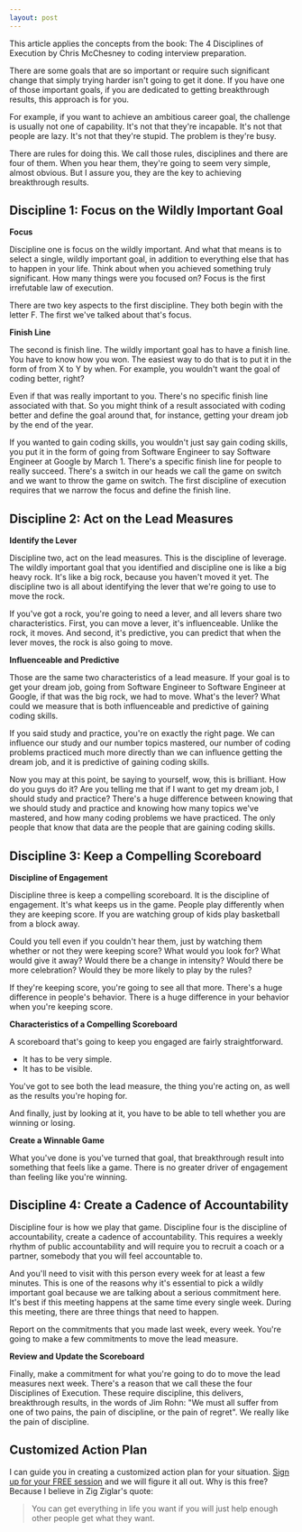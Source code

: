 ```yaml
---
layout: post
---
```


This article applies the concepts from the book: The 4 Disciplines of Execution by Chris McChesney to coding interview preparation.

There are some goals that are so important or require such significant change that simply trying harder isn't going to get it done. If you have one of those important goals, if you are dedicated to getting breakthrough results, this approach is for you.

For example, if you want to achieve an ambitious career goal, the challenge is usually not one of capability. It's not that they're incapable. It's not that people are lazy. It's not that they're stupid. The problem is they're busy.

There are rules for doing this. We call those rules, disciplines and there are four of them. When you hear them, they're going to seem very simple, almost obvious. But I assure you, they are the key to achieving breakthrough results.

## Discipline 1: Focus on the Wildly Important Goal

**Focus**

Discipline one is focus on the wildly important. And what that means is to select a single, wildly important goal, in addition to everything else that has to happen in your life. Think about when you achieved something truly significant. How many things were you focused on? Focus is the first irrefutable law of execution.

There are two key aspects to the first discipline. They both begin with the letter F. The first we've talked about that's focus.

**Finish Line**

The second is finish line. The wildly important goal has to have a finish line. You have to know how you won. The easiest way to do that is to put it in the form of from X to Y by when. For example, you wouldn't want the goal of coding better, right? 

Even if that was really important to you. There's no specific finish line associated with that. So you might think of a result associated with coding better and define the goal around that, for instance, getting your dream job by the end of the year. 

If you wanted to gain coding skills, you wouldn't just say gain coding skills, you put it in the form of going from Software Engineer to say Software Engineer at Google by March 1. There's a specific finish line for people to really succeed. There's a switch in our heads we call the game on switch and we want to throw the game on switch. The first discipline of execution requires that we narrow the focus and define the finish line.

## Discipline 2: Act on the Lead Measures

**Identify the Lever**

Discipline two, act on the lead measures. This is the discipline of leverage. The wildly important goal that you identified and discipline one is like a big heavy rock. It's like a big rock, because you haven't moved it yet. The discipline two is all about identifying the lever that we're going to use to move the rock. 

If you've got a rock, you're going to need a lever, and all levers share two characteristics. First, you can move a lever, it's influenceable. Unlike the rock, it moves. And second, it's predictive, you can predict that when the lever moves, the rock is also going to move.

**Influenceable and Predictive**

Those are the same two characteristics of a lead measure. If your goal is to get your dream job, going from Software Engineer to Software Engineer at Google, if that was the big rock, we had to move. What's the lever? What could we measure that is both influenceable and predictive of gaining coding skills. 

If you said study and practice, you're on exactly the right page. We can influence our study and our number topics mastered, our number of coding problems practiced much more directly than we can influence getting the dream job, and it is predictive of gaining coding skills. 

Now you may at this point, be saying to yourself, wow, this is brilliant. How do you guys do it? Are you telling me that if I want to get my dream job, I should study and practice? There's a huge difference between knowing that we should study and practice and knowing how many topics we've mastered, and how many coding problems we have practiced. The only people that know that data are the people that are gaining coding skills.

## Discipline 3: Keep a Compelling Scoreboard

**Discipline of Engagement**

Discipline three is keep a compelling scoreboard. It is the discipline of engagement. It's what keeps us in the game. People play differently when they are keeping score. If you are watching group of kids play basketball from a block away. 

Could you tell even if you couldn't hear them, just by watching them whether or not they were keeping score? What would you look for? What would give it away? Would there be a change in intensity? Would there be more celebration? Would they be more likely to play by the rules? 

If they're keeping score, you're going to see all that more. There's a huge difference in people's behavior. There is a huge difference in your behavior when you're keeping score.

**Characteristics of a Compelling Scoreboard**

A scoreboard that's going to keep you engaged are fairly straightforward.

 - It has to be very simple.
 - It has to be visible.

You've got to see both the lead measure, the thing you're acting on, as well as the results you're hoping for.

And finally, just by looking at it, you have to be able to tell whether you are winning or losing.

**Create a Winnable Game**

What you've done is you've turned that goal, that breakthrough result into something that feels like a game. There is no greater driver of engagement than feeling like you're winning.

## Discipline 4: Create a Cadence of Accountability

Discipline four is how we play that game. Discipline four is the discipline of accountability, create a cadence of accountability. This requires a weekly rhythm of public accountability and will require you to recruit a coach or a partner, somebody that you will feel accountable to. 

And you'll need to visit with this person every week for at least a few minutes. This is one of the reasons why it's essential to pick a wildly important goal because we are talking about a serious commitment here. It's best if this meeting happens at the same time every single week. During this meeting, there are three things that need to happen.

Report on the commitments that you made last week, every week. You're going to make a few commitments to move the lead measure.

**Review and Update the Scoreboard**

Finally, make a commitment for what you're going to do to move the lead measures next week. There's a reason that we call these the four Disciplines of Execution. These require discipline, this delivers, breakthrough results, in the words of Jim Rohn: "We must all suffer from one of two pains, the pain of discipline, or the pain of regret". We really like the pain of discipline.

## Customized Action Plan

I can guide you in creating a customized action plan for your situation. [Sign up for your FREE session](https://go.oncehub.com/BalaParanj) and we will figure it all out. Why is this free? Because I believe in Zig Ziglar's quote:

>You can get everything in life you want if you will just help enough other people get what they want.

